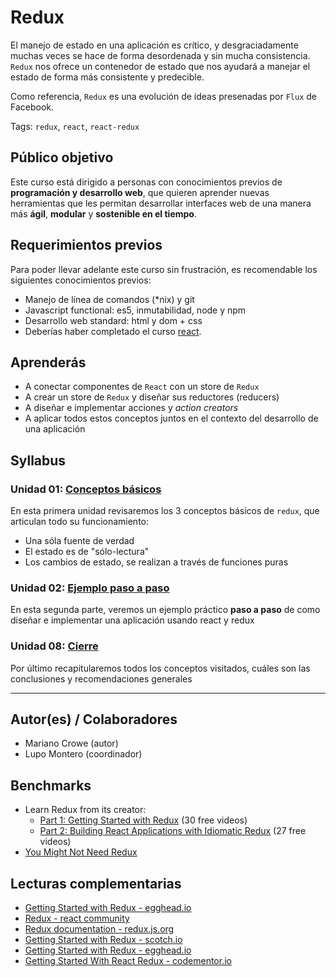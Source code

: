 # Redux

El manejo de estado en una aplicación es crítico, y desgraciadamente muchas
veces se hace de forma desordenada y sin mucha consistencia. `Redux` nos ofrece
un contenedor de estado que nos ayudará a manejar el estado de forma más
consistente y predecible.

Como referencia, `Redux` es una evolución de ideas presenadas por `Flux` de
Facebook.

Tags: `redux`, `react`, `react-redux`

## Público objetivo

Este curso está dirigido a personas con conocimientos previos de **programación
y desarrollo web**, que quieren aprender nuevas herramientas que les permitan
desarrollar interfaces web de una manera más **ágil**, **modular** y
**sostenible en el tiempo**.

## Requerimientos previos

Para poder llevar adelante este curso sin frustración, es recomendable los
siguientes conocimientos previos:

* Manejo de línea de comandos (\*nix) y git
* Javascript functional: es5, inmutabilidad, node y npm
* Desarrollo web standard: html y dom + css
* Deberías haber completado el curso [react](https://github.com/Laboratoria/curricula-js/tree/v2.x/topics/react).

## Aprenderás

* A conectar componentes de `React` con un store de `Redux`
* A crear un store de `Redux` y diseñar sus reductores (reducers)
* A diseñar e implementar acciones y _action creators_
* A aplicar todos estos conceptos juntos en el contexto del desarrollo de una aplicación

## Syllabus

### Unidad 01: [Conceptos básicos](01-intro)

En esta primera unidad revisaremos los 3 conceptos básicos de `redux`,
que articulan todo su funcionamiento:

* Una sóla fuente de verdad
* El estado es de "sólo-lectura"
* Los cambios de estado, se realizan a través de funciones puras

### Unidad 02: [Ejemplo paso a paso](02-example)

En esta segunda parte, veremos un ejemplo práctico **paso a paso** de como diseñar
e implementar una aplicación usando react y redux

### Unidad 08: [Cierre](08-closing)

Por último recapitularemos todos los conceptos visitados, cuáles son
las conclusiones y recomendaciones generales

***

## Autor(es) / Colaboradores

* Mariano Crowe (autor)
* Lupo Montero (coordinador)

## Benchmarks

* Learn Redux from its creator:
  - [Part 1: Getting Started with Redux](https://egghead.io/series/getting-started-with-redux)
    (30 free videos)
  - [Part 2: Building React Applications with Idiomatic Redux](https://egghead.io/courses/building-react-applications-with-idiomatic-redux)
    (27 free videos)
* [You Might Not Need Redux](https://medium.com/@dan_abramov/you-might-not-need-redux-be46360cf367)

## Lecturas complementarias

* [Getting Started with Redux - egghead.io](https://egghead.io/courses/getting-started-with-redux)
* [Redux - react community](https://github.com/reactjs/redux/blob/master/README.md)
* [Redux documentation - redux.js.org](http://redux.js.org/)
* [Getting Started with Redux - scotch.io](https://scotch.io/bar-talk/getting-started-with-redux-an-intro)
* [Getting Started with Redux - egghead.io](https://egghead.io/courses/getting-started-with-redux)
* [Getting Started With React Redux - codementor.io](https://www.codementor.io/mz026/getting-started-with-react-redux-an-intro-8r6kurcxf)

